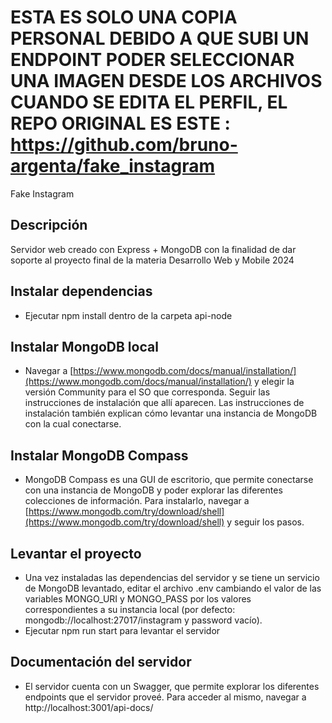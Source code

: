 # ESTA ES SOLO UNA COPIA PERSONAL DEBIDO A QUE SUBI UN ENDPOINT PODER SELECCIONAR UNA IMAGEN DESDE LOS ARCHIVOS CUANDO SE EDITA EL PERFIL, EL REPO ORIGINAL ES ESTE : https://github.com/bruno-argenta/fake_instagram

Fake Instagram

## Descripción

Servidor web creado con Express + MongoDB con la finalidad de dar soporte al proyecto final de la materia Desarrollo Web y Mobile 2024

## Instalar dependencias

- Ejecutar npm install dentro de la carpeta api-node

## Instalar MongoDB local

- Navegar a [https://www.mongodb.com/docs/manual/installation/](https://www.mongodb.com/docs/manual/installation/) y elegir la versión Community para el SO que corresponda. Seguir las instrucciones de instalación que allí aparecen. Las instrucciones de instalación también explican cómo levantar una instancia de MongoDB con la cual conectarse.

## Instalar MongoDB Compass

- MongoDB Compass es una GUI de escritorio, que permite conectarse con una instancia de MongoDB y poder explorar las diferentes colecciones de información. Para instalarlo, navegar a [https://www.mongodb.com/try/download/shell](https://www.mongodb.com/try/download/shell) y seguir los pasos.

## Levantar el proyecto

- Una vez instaladas las dependencias del servidor y se tiene un servicio de MongoDB levantado, editar el archivo .env cambiando el valor de las variables MONGO_URI y MONGO_PASS por los valores correspondientes a su instancia local (por defecto: mongodb://localhost:27017/instagram y password vacío).
- Ejecutar npm run start para levantar el servidor

## Documentación del servidor

- El servidor cuenta con un Swagger, que permite explorar los diferentes endpoints que el servidor proveé. Para acceder al mismo, navegar a http://localhost:3001/api-docs/
